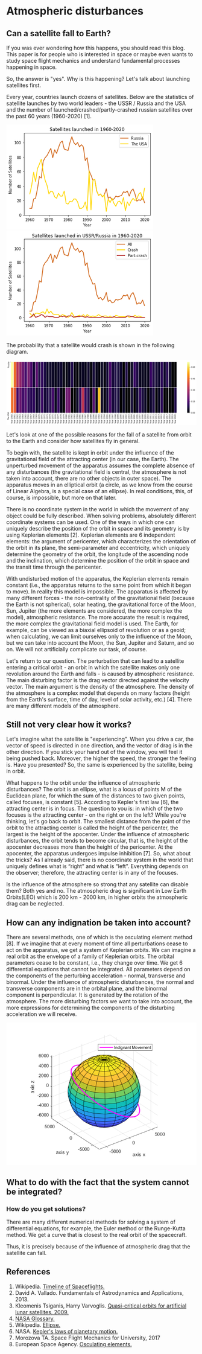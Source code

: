 # Atmospheric disturbances
## Can a satellite fall to Earth?
If you was ever wondering how this happens, you should read this blog. This paper is for people who is interested in space or maybe even wants to study space flight mechanics and understand fundamental processes happening in space.

So, the answer is "yes". Why is this happening? Let's talk about launching satellites first.

Every year, countries launch dozens of satellites. Below are the statistics of satellite launches by two world leaders - the USSR / Russia and the USA and the number of launched/crashed/partly-crashed russian satellites over the past 60 years (1960-2020) [1].
 
![](Both.png) ![](Russia.png)

The probability that a satellite would crash is shown in the following diagram.

![](Heatmap.png)

Let's look at one of the possible reasons for the fall of a satellite from orbit to the Earth and consider how satellites fly in general.

To begin with, the satellite is kept in orbit under the influence of the gravitational field of the attracting center (in our case, the Earth). The unperturbed movement of the apparatus assumes the complete absence of any disturbances (the gravitational field is central, the atmosphere is not taken into account, there are no other objects in outer space). The apparatus moves in an elliptical orbit (a circle, as we know from the course of Linear Algebra, is a special case of an ellipse). In real conditions, this, of course, is impossible, but more on that later.

There is no coordinate system in the world in which the movement of any object could be fully described. When solving problems, absolutely different coordinate systems can be used. One of the ways in which one can uniquely describe the position of the orbit in space and its geometry is by using Keplerian elements [2]. Keplerian elements are 6 independent elements: the argument of pericenter, which characterizes the orientation of the orbit in its plane, the semi-parameter and eccentricity, which uniquely determine the geometry of the orbit, the longitude of the ascending node and the inclination, which determine the position of the orbit in space and the transit time through the pericenter.

With undisturbed motion of the apparatus, the Keplerian elements remain constant (i.e., the apparatus returns to the same point from which it began to move). In reality this model is impossible. The apparatus is affected by many different forces - the non-centrality of the gravitational field (because the Earth is not spherical), solar heating, the gravitational force of the Moon, Sun, Jupiter (the more elements are considered, the more complex the model), atmospheric resistance. The more accurate the result is required, the more complex the gravitational field model is used. The Earth, for example, can be viewed as a biaxial ellipsoid of revolution or as a geoid; when calculating, we can limit ourselves only to the influence of the Moon, but we can take into account the Moon, the Sun, Jupiter and Saturn, and so on. We will not artificially complicate our task, of course.

Let's return to our question. The perturbation that can lead to a satellite entering a critical orbit - an orbit in which the satellite makes only one revolution around the Earth and falls - is caused by atmospheric resistance. The main disturbing factor is the drag vector directed against the velocity vector. The main argument is the density of the atmosphere. The density of the atmosphere is a complex model that depends on many factors (height from the Earth's surface, time of day, level of solar activity, etc.) [4]. There are many different models of the atmosphere.

## Still not very clear how it works? 
Let's imagine what the satellite is "experiencing". When you drive a car, the vector of speed is directed in one direction, and the vector of drag is in the other direction. If you stick your hand out of the window, you will feel it being pushed back. Moreover, the higher the speed, the stronger the feeling is. Have you presented? So, the same is experienced by the satellite, being in orbit.

What happens to the orbit under the influence of atmospheric disturbances? The orbit is an ellipse, what is a locus of points M of the Euclidean plane, for which the sum of the distances to two given points, called focuses, is constant [5]. According to Kepler's first law [6], the attracting center is in focus. The question to you is: in which of the two focuses is the attracting center - on the right or on the left? While you're thinking, let's go back to orbit. The smallest distance from the point of the orbit to the attracting center is called the height of the pericenter, the largest is the height of the apocenter. Under the influence of atmospheric disturbances, the orbit tends to become circular, that is, the height of the apocenter decreases more than the height of the pericenter. At the apocenter, the apparatus undergoes impulse inhibition [7]. So, what about the tricks? As I already said, there is no coordinate system in the world that uniquely defines what is “right” and what is “left”. Everything depends on the observer; therefore, the attracting center is in any of the focuses.

Is the influence of the atmosphere so strong that any satellite can disable them? Both yes and no. The atmospheric drag is significant in Low Earth Orbits(LEO) which is 200 km - 2000 km, in higher orbits the atmospheric drag can be neglected.

## How can any indignation be taken into account? 
There are several methods, one of which is the osculating element method [8]. If we imagine that at every moment of time all perturbations cease to act on the apparatus, we get a system of Keplerian orbits. We can imagine a real orbit as the envelope of a family of Keplerian orbits. The orbital parameters cease to be constant, i.e., they change over time. We get 6 differential equations that cannot be integrated. All parameters depend on the components of the perturbing acceleration - normal, transverse and binormal. Under the influence of atmospheric disturbances, the normal and transverse components are in the orbital plane, and the binormal component is perpendicular. It is generated by the rotation of the atmosphere. The more disturbing factors we want to take into account, the more expressions for determining the components of the disturbing acceleration we will receive.

![](Movement.png)

## What to do with the fact that the system cannot be integrated? 
### How do you get solutions? 
There are many different numerical methods for solving a system of differential equations, for example, the Euler method or the Runge-Kutta method. We get a curve that is closest to the real orbit of the spacecraft.

Thus, it is precisely because of the influence of atmospheric drag that the satellite can fall.

## References
1. Wikipedia. [Timeline of Spaceflights.](https://en.wikipedia.org/wiki/Timeline_of_spaceflight)
2. David A. Vallado. Fundamentals of Astrodynamics and Applications, 2013.
3. Kleomenis Tsiganis, Harry Varvoglis. [Quasi-critical orbits for artificial lunar satellites, 2009.](https://www.researchgate.net/publication/225586921_Quasi-critical_orbits_for_artificial_lunar_satellites)
4. [NASA Glossary.](https://www.grc.nasa.gov/www/k-12/TRC/laefs/laefs_a.html#atmospheric_pressure)
5. Wikipedia. [Ellipse.](https://simple.wikipedia.org/wiki/Ellipse)
6. NASA. [Kepler's laws of planetary motion.](https://solarsystem.nasa.gov/resources/310/orbits-and-keplers-laws/)
7. Morozova TA. Space Flight Mechanics for University, 2017
8. European Space Agency. [Osculating elements.](https://gssc.esa.int/navipedia/index.php/Osculating_Elements)
